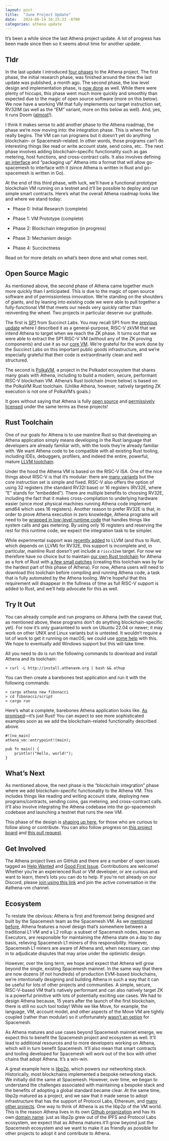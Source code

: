 ```yaml
---
layout: post
title:  "June Project Update"
date:   2024-06-14 16:25:33 -0700
categories: athena update
---
```


It’s been a while since the last Athena project update. A lot of progress has been made since then so it seems about time for another update.

## Tldr

In the last update I introduced [four phases](https://www.athenavm.org/athena/update/2024/05/09/project-update.html#stages) to the Athena project. The first phase, the initial research phase, was finished around the time the last update was published, a month ago. The second phase, the low level design and implementation phase, is [now done](https://github.com/athenavm/athena) as well. While there were plenty of hiccups, this phase went much more quickly and smoothly than expected due to the magic of open source software (more on this below). We now have a working VM that fully implements our target instruction set, RV32IM (as well as the “EM” variant, more on this below as well). And, yes, it runs Doom ([almost](https://youtu.be/5rnGihyBPS0)!).

I think it makes sense to add another phase to the Athena roadmap, the phase we’re now moving into: the integration phase. This is where the fun really begins. The VM can run programs but it doesn’t yet do anything blockchain- or Spacemesh-related. In other words, those programs can’t do interesting things like read or write account state, send coins, etc.. The next phase involves adding blockchain-specific functionality such as gas metering, host functions, and cross-contract calls. It also involves defining [an interface](https://github.com/athenavm/athena/blob/45c7db1e307205ae93f780ac6ce94fd17928ac97/ffi/athcon/athcon.h) and “packaging up” Athena into a format that will allow go-spacemesh to interface with it (since Athena is written in Rust and go-spacemesh is written in Go).

At the end of this third phase, with luck, we’ll have a functional prototype blockchain VM running on a testnet and it’ll be possible to deploy and run simple smart contracts. Here’s what the overall Athena roadmap looks like and where we stand today:

- Phase 0: Initial Research (complete)

- Phase 1: VM Prototype (complete)

- Phase 2: Blockchain integration (in progress)

- Phase 3: Mechanism design

- Phase 4: Succinctness

Read on for more details on what’s been done and what comes next.


## Open Source Magic

As mentioned above, the second phase of Athena came together much more quickly than I anticipated. This is due to the magic of open source software and of permissionless innovation. We’re standing on the shoulders of giants, and by leaning into existing code we were able to pull together a fully-functional VM that meets our needs very quickly rather than reinventing the wheel. Two projects in particular deserve our gratitude.

The first is [SP1](https://github.com/succinctlabs/sp1) from Succinct Labs. You may recall SP1 from the [previous update](https://www.athenavm.org/athena/update/2024/05/09/project-update.html#whats-been-done-so-far) where I described it as a general-purpose, RISC-V zkVM that we intend Athena to target when we reach the ZK phase. It turns out that we were able to extract the SP1 RISC-V VM (without any of the ZK proving components) and use it as our [core VM](https://github.com/athenavm/athena/tree/main/core). We’re grateful for the work done by the Succinct Labs on this important public goods infrastructure, and we’re especially grateful that their code is extraordinarily clean and well structured.

The second is [PolkaVM](https://github.com/koute/polkavm), a project in the Polkadot ecosystem that shares many goals with Athena, including to build a modern, secure, performant RISC-V blockchain VM. Athena’s Rust toolchain (more below) is based on the PolkaVM Rust toolchain. (Unlike Athena, however, natively targeting ZK execution is not one of PolkaVM’s goals.)

It goes without saying that Athena is fully [open source](https://github.com/athenavm) and [permissively licensed](https://github.com/athenavm/athena?tab=readme-ov-file#license) under the same terms as these projects!


## Rust Toolchain

One of our goals for Athena is to use mainline Rust so that developing an Athena application simply means developing in the Rust language that developers are already familiar with, with the tools they’re already familiar with. We want Athena code to be compatible with all existing Rust tooling, including IDEs, debuggers, profilers, and indeed the entire, powerful, mature [LLVM toolchain](https://llvm.org/).

Under the hood the Athena VM is based on the RISC-V ISA. One of the nice things about RISC-V is that it’s modular: there are [many variants](https://en.wikipedia.org/wiki/RISC-V#Design) but the core instruction set is simple and fixed. RISC-V also offers the option of using 32 registers (the standard RV32I base) or 16 registers (RV32E, where “E” stands for “embedded”). There are multiple benefits to choosing RV32E, including the fact that it makes cross-compliation to underlying hardware easier (since most physical machines running Athena code implement amd64 which uses 16 registers). Another reason to prefer RV32E is that, in order to prove Athena execution in zero knowledge, Athena programs will need to be [wrapped in low-level runtime code](https://community.spacemesh.io/t/succint-proofs-of-risc-v-transactions-using-a-black-box-riscv-zkvm/416) that handles things like system calls and gas metering. By using only 16 registers and reserving the rest for this runtime code, we expect the integration task to be simpler.

While experimental support was [recently added](https://github.com/llvm/llvm-project/commit/3ac9fe69f70a2b3541266daedbaaa7dc9c007a2a) to LLVM (and thus to Rust, which depends on LLVM) for RV32E, this support is incomplete and, in particular, mainline Rust doesn’t yet include a `riscv32em` target. For now we therefore have no choice but to maintain [our own Rust toolchain](https://github.com/athenavm/rustc-rv32e-toolchain) for Athena as a fork of Rust with [a few small patches](https://github.com/athenavm/rustc-rv32e-toolchain/blob/main/patches/rust.patch) (creating this toolchain was by far the hardest part of this phase of Athena). For now, Athena users will need to download this toolchain before compiling and running Athena code, a task that is fully automated by the Athena tooling. We’re hopeful that this requirement will disappear in the fullness of time as full RISC-V support is added to Rust, and we’ll help advocate for this as well.


## Try It Out

You can already compile and run programs on Athena (with the caveat that, as mentioned above, these programs don’t do anything blockchain-specific yet). For now it’s only guaranteed to work on Ubuntu 22.04 or newer; it may work on other UNIX and Linux variants but is untested. It wouldn’t require a lot of work to get it running on macOS; we could use [some help](https://github.com/athenavm/rustc-rv32e-toolchain/issues/4) with this. We hope to eventually add Windows support but this will take time.

All you need to do is run the following commands to download and install Athena and its toolchain:

    > curl -L http://install.athenavm.org | bash && athup

You can then create a barebones test application and run it with the following commands:

    > cargo athena new fibonacci
    > cd fibonacci/script
    > cargo run

Here’s what a complete, barebones Athena application looks like. [As promised](https://www.athenavm.org/athena/update/2024/05/09/project-update#developer-experience)—it’s just Rust! You can expect to see more sophisticated examples soon as we add the blockchain-related functionality described above.

    #![no_main]
    athena_vm::entrypoint!(main);

    pub fn main() {
        println!("Hello, world!");
    }


## What’s Next

As mentioned above, the next phase is the “blockchain integration” phase where we add blockchain-specific functionality to the Athena VM. This includes things like reading and writing account state, deploying new programs/contracts, sending coins, gas metering, and cross-contract calls. It’ll also involve integrating the Athena codebase into the go-spacemesh codebase and launching a testnet that runs the new VM.

This phase of the design is [shaping up here](https://community.spacemesh.io/t/athena-blockchain-design-and-integration/424), for those who are curious to follow along or contribute. You can also follow progress on [this project board](https://github.com/orgs/athenavm/projects/1/views/1) and [this pull request](https://github.com/athenavm/athena/pull/21).


## Get Involved

The Athena project lives on GitHub and there are a number of open issues tagged as [Help Wanted](https://github.com/athenavm/athena/issues?q=is%3Aissue+is%3Aopen+label%3A%22help+wanted%22) and [Good First Issue](https://github.com/athenavm/athena/issues?q=is%3Aissue+is%3Aopen+label%3A%22good+first+issue%22). Contributions are welcome! Whether you’re an experienced Rust or VM developer, or are curious and want to learn, there’s lots you can do to help. If you’re not already on our Discord, please [join using this link](https://discord.gg/spacemesh) and join the active conversation in the #athena-vm channel.


## Ecosystem

To restate the obvious: Athena is first and foremost being designed and built by the Spacemesh team as the Spacemesh VM. As we [mentioned before](https://spacemesh.io/blog/introducing-athena/), Athena features a novel design that’s somewhere between a traditional L1 VM and a L2 rollup: a subset of Spacemesh nodes, known as Executors, are responsible for maintaining the Athena state on a day to day basis, relieving Spacemesh L1 miners of this responsibility. However, Spacemesh L1 miners are aware of Athena and, when necessary, can step in to adjudicate disputes that may arise under the optimistic design.

However, over the long term, we hope and expect that Athena will grow beyond the single, existing Spacemesh mainnet. In the same way that there are now dozens (if not hundreds) of production EVM-based blockchains, we’re intentionally designing and building Athena in such a way that it can be useful for lots of other projects and communities. A simple, secure, RISC-V-based VM that’s natively performant and can also natively target ZK is a powerful primitive with lots of potentially exciting use cases. We had to design Athena because, 15 years after the launch of the first blockchain, there is still no such tool today! While we like Move, for example, the language, VM, account model, and other aspects of the Move VM are tightly coupled (rather than modular) so it unfortunately [wasn’t an option](https://www.athenavm.org/athena/update/2024/05/09/project-update#platform-independence) for Spacemesh.

As Athena matures and use cases beyond Spacemesh mainnet emerge, we expect this to benefit the Spacemesh project and ecosystem as well. It’ll lead to additional resources and to more developers working on Athena, which will in turn benefit Spacemesh. It’ll also mean that smart contracts and tooling developed for Spacemesh will work out of the box with other chains that adopt Athena. It’s a win-win.

A great example here is [libp2p](https://libp2p.io/), which powers our networking stack. Historically, most blockchains implemented a bespoke networking stack. We initially did the same at Spacemesh. However, over time, we began to understand the challenges associated with maintaining a bespoke stack and the benefits of adopting a global standard became clear. At the same time, libp2p matured as a project, and we saw that it made sense to adopt infrastructure that has the support of Protocol Labs, Ethereum, and [many other projects](https://github.com/libp2p/go-libp2p?tab=readme-ov-file#notable-users). One way to think of Athena is as the libp2p of the VM world. This is the reason Athena lives in its own [Github organization](https://github.com/athenavm) and has its own [domain name](https://www.athenavm.org/): just as libp2p grew out of the IPFS and Protocol Labs ecosystem, we expect that as Athena matures it’ll grow beyond just the Spacemesh ecosystem and we want to make it as friendly as possible for other projects to adopt it and contribute to Athena.
